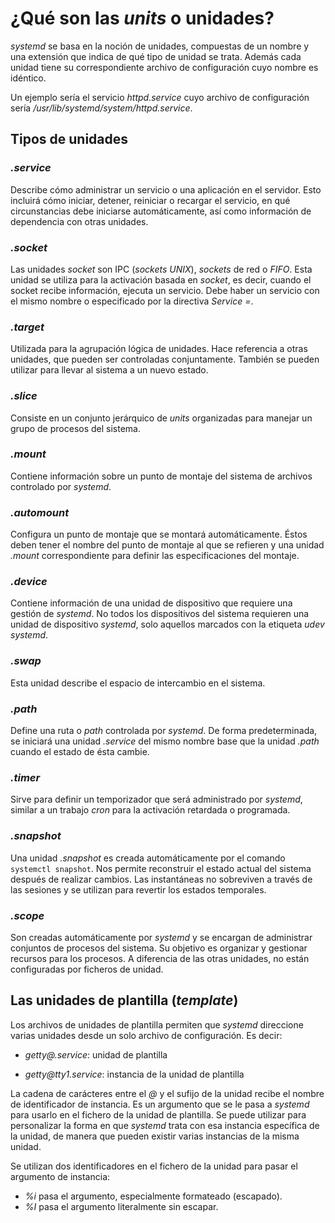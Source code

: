 
# ¿Qué son las _units_ o unidades?

_systemd_ se basa en la noción de unidades, compuestas de un nombre y una extensión que indica de qué tipo de unidad se trata. Además cada unidad tiene su correspondiente archivo de configuración cuyo nombre es idéntico.
 
Un ejemplo sería el servicio _httpd.service_ cuyo archivo de configuración sería _/usr/lib/systemd/system/httpd.service_.


## Tipos de unidades

### _.service_

Describe cómo administrar un servicio o una aplicación en el servidor. Esto incluirá cómo iniciar, detener, reiniciar o recargar el servicio, en qué circunstancias debe iniciarse automáticamente, así como información de dependencia con otras unidades.


### _.socket_

Las unidades _socket_ son IPC (_sockets UNIX_), _sockets_ de red o _FIFO_. Esta unidad se utiliza para la activación basada en _socket_, es decir, cuando el socket recibe información, ejecuta un servicio. Debe haber un servicio con el mismo nombre o especificado por la directiva _Service =_.


### _.target_

Utilizada para la agrupación lógica de unidades. Hace referencia a otras unidades, que pueden ser controladas conjuntamente. También se pueden utilizar para llevar al sistema a un nuevo estado.


### _.slice_

Consiste en un conjunto jerárquico de _units_ organizadas para manejar un grupo de procesos del sistema.


### _.mount_

Contiene información sobre un punto de montaje del sistema de archivos controlado por _systemd_.


### _.automount_

Configura un punto de montaje que se montará automáticamente. Éstos deben tener el nombre del punto de montaje al que se refieren y una unidad _.mount_ correspondiente para definir las especificaciones del montaje.


### _.device_

Contiene información de una unidad de dispositivo que requiere una gestión de _systemd_. No todos los dispositivos del sistema requieren una unidad de dispositivo _systemd_, solo aquellos marcados con la etiqueta _udev systemd_.


### _.swap_

Esta unidad describe el espacio de intercambio en el sistema.


### _.path_

Define una ruta o _path_ controlada por _systemd_. De forma predeterminada, se iniciará una unidad _.service_ del mismo nombre base que la unidad _.path_ cuando el estado de ésta cambie.


### _.timer_

Sirve para definir un temporizador que será administrado por _systemd_, similar a un trabajo _cron_ para la activación retardada o programada.


### _.snapshot_

Una unidad _.snapshot_ es creada automáticamente por el comando `systemctl snapshot`. Nos permite reconstruir el estado actual del sistema después de realizar cambios. Las instantáneas no sobreviven a través de las sesiones y se utilizan para revertir los estados temporales.


### _.scope_

Son creadas automáticamente por _systemd_ y se encargan de administrar conjuntos de procesos del sistema. Su objetivo es organizar y gestionar recursos para los procesos. A diferencia de las otras unidades, no están configuradas por ficheros de unidad.


## Las unidades de plantilla (_template_)

Los archivos de unidades de plantilla permiten que _systemd_ direccione varias unidades desde un solo archivo de configuración. Es decir:

* _getty@.service_: unidad de plantilla

* _getty@tty1.service_: instancia de la unidad de plantilla

La cadena de carácteres entre el _@_ y el sufijo de la unidad recibe el nombre de identificador de instancia. Es un argumento que se le pasa a _systemd_ para usarlo en el fichero de la unidad de plantilla. Se puede utilizar para personalizar la forma en que _systemd_ trata con esa instancia específica de la unidad, de manera que pueden existir varias instancias de la misma unidad.

Se utilizan dos identificadores en el fichero de la unidad para pasar el argumento de instancia:

* _%i_ pasa el argumento, especialmente formateado (escapado).
* _%I_ pasa el argumento literalmente sin escapar.

